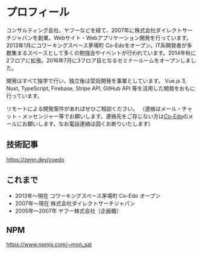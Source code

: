 # プロフィール

コンサルティング会社、ヤフーなどを経て、2007年に株式会社ダイレクトサーチジャパンを創業。Webサイト・Webアプリケーション開発を行っています。
2013年1月にコワーキングスペース茅場町 Co-Edoをオープン。IT系開発者が多数集まるスペースとして多くの勉強会やイベントが行われています。2014年秋に2フロアに拡張。2016年7月に3フロア目となるセミナールームをオープンしました。

開発はすべて独学で行い、独立後は受託開発を事業としています。
Vue.js 3, Nuxt, TypeScript, Firebase, Stripe API, GitHub API 等を活用した開発をおもに行っています。

リモートによる開発案件があればぜひご相談ください。
（連絡はメール・チャット・メッセンジャー等でお願いします。連絡先をご存じない方は[Co-Edo](https://www.coworking.tokyo.jp/)のメールにお願いします。なお電話連絡は固くお断りいたします）

## 技術記事

https://zenn.dev/coedo

## これまで

- 2013年〜現在 コワーキングスペース茅場町 Co-Edo オープン
- 2007年〜現在 株式会社ダイレクトサーチジャパン
- 2005年〜2007年 ヤフー株式会社（企画職）

## NPM

https://www.npmjs.com/~mon_sat
